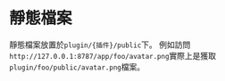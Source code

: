 # 靜態檔案
靜態檔案放置於`plugin/{插件}/public`下。
例如訪問`http://127.0.0.1:8787/app/foo/avatar.png`實際上是獲取`plugin/foo/public/avatar.png`檔案。